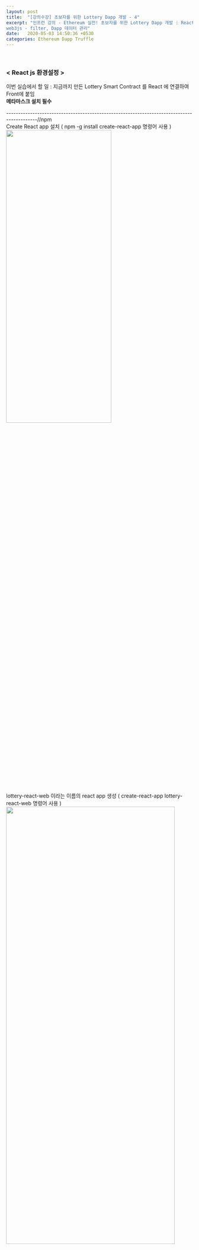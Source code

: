 ```yaml
---
layout: post
title:  "[강의수강] 초보자를 위한 Lottery Dapp 개발 - 4"
excerpt: "인프런 강의 - Ethereum 실전! 초보자를 위한 Lottery Dapp 개발 : React js 환경설정, web3js - send&call, 
web3js - filter, Dapp 데이터 관리"
date:   2020-05-03 14:50:36 +0530
categories: Ethereum Dapp Truffle
---
```



<br/>

<h3>< React js 환경설정 ></h3>  

이번 실습에서 할 일 : 지금까지 만든 Lottery Smart Contract 를 React 에 연결하여 Front에 붙임  
**메타마스크 설치 필수**

-------------------------------------------------------------------------------------------//npm  
Create React app 설치 ( npm -g install create-react-app 명령어 사용 )  
<img src="/assets/imgs/Lottery&Dapp_54.png" width="75%" height="45%" >  

<br/>
lottery-react-web 이라는 이름의 react app 생성 ( create-react-app lottery-react-web 명령어 사용 )  
<img src="/assets/imgs/Lottery&Dapp_55.png" width="95%" height="55%" >  
<img src="/assets/imgs/Lottery&Dapp_56.png" width="75%" height="45%" >  

<br/>
lottery-react-web 이 생성된것 확인  
<img src="/assets/imgs/Lottery&Dapp_57.png" width="50%" height="40%" >  

<br/>
lottery-react-web으로 이동하여 yarn start  
<img src="/assets/imgs/Lottery&Dapp_58.png" width="60%" height="45%" >  

<br/>
리액트 기본페이지 출력됨  
<img src="/assets/imgs/Lottery&Dapp_59.png" width="40%" height="35%" >  
<img src="/assets/imgs/Lottery&Dapp_60.png" width="75%" height="45%" >  

-------------------------------------------------------------------------------------------//yarn  
Create React app 설치 ( yarn global add create-react-app 명령어 사용 )  
<img src="/assets/imgs/Lottery&Dapp_61.png" width="65%" height="40%" > 

<br/>
lottery-react-web 이라는 이름의 react app 생성 ( create-react-app lottery-react-web 명령어 사용 )  
<img src="/assets/imgs/Lottery&Dapp_62.png" width="90%" height="55%" >  
<img src="/assets/imgs/Lottery&Dapp_63.png" width="90%" height="55%" >  
<img src="/assets/imgs/Lottery&Dapp_64.png" width="90%" height="55%" >  

<br/>
lottery-react-web 이 생성된것 확인  
<img src="/assets/imgs/Lottery&Dapp_57.png" width="50%" height="40%" >  

<br/>
lottery-react-web으로 이동하여 yarn start  
<img src="/assets/imgs/Lottery&Dapp_65.png" width="75%" height="45%" >  

<br/>
리액트 기본페이지 출력됨  
<img src="/assets/imgs/Lottery&Dapp_66.png" width="75%" height="45%" >  
<img src="/assets/imgs/Lottery&Dapp_60.png" width="75%" height="45%" >  

<br/>
web3 설치 ( yarn add web3 명령어 사용 )  
<img src="/assets/imgs/Lottery&Dapp_67.png" width="40%" height="35%" >  
<img src="/assets/imgs/Lottery&Dapp_68.png" width="75%" height="45%" >  


<br/>
src 폴더 아래 App.js 파일 수정  
```
import React, { Component } from 'react';
import logo from './logo.svg';
import './App.css';

import Web3 from 'web3';

class App extends Component {

  async componentDidMount() {
    await this.initWeb3();
  }

  initWeb3 = async () => {
    if (window.ethereum) {
      console.log('Recent mode')
      this.web3 = new Web3(window.ethereum);
      try {
          // Request account access if needed
          await window.ethereum.enable();
          // Acccounts now exposed
          // this.web3.eth.sendTransaction({/* ... */});
      } catch (error) {
          // User denied account access...
          console.log(`User denied account access error : ${error}`)
      }
    }
    // Legacy dapp browsers...
    else if (window.web3) {
      console.log('legacy mode')
      this.web3 = new Web3(Web3.currentProvider);
      // Acccounts always exposed
      // web3.eth.sendTransaction({/* ... */});
    }
    // Non-dapp browsers...
    else {
      console.log('Non-Ethereum browser detected. You should consider trying MetaMask!');
    }
  }

  render() {
    return (
      <div className="App">
        <header className="App-header">
          <img src={logo} className="App-logo" alt="logo"/>
          <p>
            Edit <code>src/App.js</code> and save to reload.
          </p>
          <a 
          className="App-link"
          href="https://reactjs.org"
          target="_blank"
          rel="noopener noreferrer">
            Learn React
          </a>
        </header>
      </div>
    );
  }
}
// index address challenge answer pot status answerBlockNumber
export default App;
```

+ 이더리움 메타마스크 연결 참고 : https://medium.com/metamask/https-medium-com-metamask-breaking-change-injecting-web3-7722797916a8  
-> initWeb3 에 코드 사용  

lottery-react-web으로 이동하여 yarn start  
<img src="/assets/imgs/Lottery&Dapp_69.png" width="75%" height="45%" >  
<img src="/assets/imgs/Lottery&Dapp_70.png" width="75%" height="45%" >  
<img src="/assets/imgs/Lottery&Dapp_71.png" width="75%" height="45%" >  
<img src="/assets/imgs/Lottery&Dapp_72.png" width="75%" height="45%" >  

크롬 검사창 console에서 'Recent mode' 출려 확인 가능  
<img src="/assets/imgs/Lottery&Dapp_73.png" width="75%" height="45%" >  

src 폴더 아래 App.js 파일 수정하여 연결된 계정 확인   
```
async componentDidMount() {
  await this.initWeb3();
  console.log(this.web3);
  let accounts = await this.web3.eth.getAccounts();
  console.log(accounts);
}
```

크롬 검사창 console에서 web3객체와 메타마스크 주소 확인가능   
<img src="/assets/imgs/Lottery&Dapp_74.png" width="75%" height="45%" >  


-> ganache-cli 와 함께 사용하고 있으므로 ganache-cli와 연결

메타마스크르 로컬호스트 8545와 연결 -> 로컬호스트 8545로 ganache-cli와 연결  
<img src="/assets/imgs/Lottery&Dapp_75.png" width="75%" height="45%" >  

트러플 콘솔에 접근하여 Accounts 확인  
<img src="/assets/imgs/Lottery&Dapp_76.png" width="75%" height="45%" >  


메타마스크 로컬호스트 8545 계정을 10이더 전송  
<img src="/assets/imgs/Lottery&Dapp_77.png" width="75%" height="45%" >  
<img src="/assets/imgs/Lottery&Dapp_78.png" width="75%" height="45%" > 
-> status = true 로 트랜잭션 성공 확인 가능  

10이더 전송 확인  
<img src="/assets/imgs/Lottery&Dapp_79.png" width="75%" height="45%" >  

**ganache-cli의 private key 를 Metamask에 import하여 사용할 수도 있음**.  


src 폴더 아래 App.js 파일 수정 ( balance 가지고오는 코드추가 )  
```
async componentDidMount() {
  await this.initWeb3();
  console.log(this.web3);
  let accounts = await this.web3.eth.getAccounts();
  console.log(accounts);
  let balance = await this.web3.eth.getBalance(accounts[0]);
  console.log(balance);
}
```

새로고침하여 Chrome 콘솔에서 balance 10이더 확인 가능  
<img src="/assets/imgs/Lottery&Dapp_80.png" width="75%" height="45%" >  


<br/>
* * *
<br/>
<h3>< web3js - send&call ></h3> 
  
<br/>
스마트 컨트랙트 재배포 ( truffle migrate --reset 명령어 사용 )  
<img src="/assets/imgs/Lottery&Dapp_81.png" width="75%" height="45%" >  
<img src="/assets/imgs/Lottery&Dapp_82.png" width="75%" height="45%" >  

src 폴더 아래 App.js 파일 수정  
```
let lotteryAddress = '0x9Cf1A3C561D45b3f689cC2e109cc21bb04644948'; // 배포된 deploy_smart_contract.js의 contract address 사용 
let lotteryABI = [ { "inputs": [], "payable": false, "stateMutability": "nonpayable", "type": "constructor" }, { "anonymous": false, "inputs": [ { "indexed": false, "internalType": "uint256", "name": "index", "type": "uint256" }, { "indexed": true, "internalType": "address", "name": "bettor", "type": "address" }, { "indexed": false, "internalType": "uint256", "name": "amount", "type": "uint256" }, { "indexed": false, "internalType": "bytes1", "name": "challenges", "type": "bytes1" }, { "indexed": false, "internalType": "uint256", "name": "answerBlockNumber", "type": "uint256" } ], "name": "BET", "type": "event" }, { "anonymous": false, "inputs": [ { "indexed": false, "internalType": "uint256", "name": "index", "type": "uint256" }, { "indexed": false, "internalType": "address", "name": "bettor", "type": "address" }, { "indexed": false, "internalType": "uint256", "name": "amount", "type": "uint256" }, { "indexed": false, "internalType": "bytes1", "name": "challenges", "type": "bytes1" }, { "indexed": false, "internalType": "bytes1", "name": "answer", "type": "bytes1" }, { "indexed": false, "internalType": "uint256", "name": "answerBlockNumber", "type": "uint256" } ], "name": "DRAW", "type": "event" }, { "anonymous": false, "inputs": [ { "indexed": false, "internalType": "uint256", "name": "index", "type": "uint256" }, { "indexed": false, "internalType": "address", "name": "bettor", "type": "address" }, { "indexed": false, "internalType": "uint256", "name": "amount", "type": "uint256" }, { "indexed": false, "internalType": "bytes1", "name": "challenges", "type": "bytes1" }, { "indexed": false, "internalType": "bytes1", "name": "answer", "type": "bytes1" }, { "indexed": false, "internalType": "uint256", "name": "answerBlockNumber", "type": "uint256" } ], "name": "FAIL", "type": "event" }, { "anonymous": false, "inputs": [ { "indexed": false, "internalType": "uint256", "name": "index", "type": "uint256" }, { "indexed": false, "internalType": "address", "name": "bettor", "type": "address" }, { "indexed": false, "internalType": "uint256", "name": "amount", "type": "uint256" }, { "indexed": false, "internalType": "bytes1", "name": "challenges", "type": "bytes1" }, { "indexed": false, "internalType": "uint256", "name": "answerBlockNumber", "type": "uint256" } ], "name": "REFUND", "type": "event" }, { "anonymous": false, "inputs": [ { "indexed": false, "internalType": "uint256", "name": "index", "type": "uint256" }, { "indexed": false, "internalType": "address", "name": "bettor", "type": "address" }, { "indexed": false, "internalType": "uint256", "name": "amount", "type": "uint256" }, { "indexed": false, "internalType": "bytes1", "name": "challenges", "type": "bytes1" }, { "indexed": false, "internalType": "bytes1", "name": "answer", "type": "bytes1" }, { "indexed": false, "internalType": "uint256", "name": "answerBlockNumber", "type": "uint256" } ], "name": "WIN", "type": "event" }, { "constant": true, "inputs": [], "name": "answerForTest", "outputs": [ { "internalType": "bytes32", "name": "", "type": "bytes32" } ], "payable": false, "stateMutability": "view", "type": "function" }, { "constant": true, "inputs": [], "name": "owner", "outputs": [ { "internalType": "address payable", "name": "", "type": "address" } ], "payable": false, "stateMutability": "view", "type": "function" }, { "constant": true, "inputs": [], "name": "getPot", "outputs": [ { "internalType": "uint256", "name": "pot", "type": "uint256" } ], "payable": false, "stateMutability": "view", "type": "function" }, { "constant": false, "inputs": [ { "internalType": "bytes1", "name": "challenges", "type": "bytes1" } ], "name": "betAndDistribute", "outputs": [ { "internalType": "bool", "name": "result", "type": "bool" } ], "payable": true, "stateMutability": "payable", "type": "function" }, { "constant": false, "inputs": [ { "internalType": "bytes1", "name": "challenges", "type": "bytes1" } ], "name": "bet", "outputs": [ { "internalType": "bool", "name": "result", "type": "bool" } ], "payable": true, "stateMutability": "payable", "type": "function" }, { "constant": false, "inputs": [ { "internalType": "bytes32", "name": "answer", "type": "bytes32" } ], "name": "setAnswerForTest", "outputs": [ { "internalType": "bool", "name": "result", "type": "bool" } ], "payable": false, "stateMutability": "nonpayable", "type": "function" }, { "constant": false, "inputs": [], "name": "distribute", "outputs": [], "payable": false, "stateMutability": "nonpayable", "type": "function" }, { "constant": true, "inputs": [ { "internalType": "bytes1", "name": "challenges", "type": "bytes1" }, { "internalType": "bytes32", "name": "answer", "type": "bytes32" } ], "name": "isMatch", "outputs": [ { "internalType": "enum Lottery.BettingResult", "name": "", "type": "uint8" } ], "payable": false, "stateMutability": "pure", "type": "function" }, { "constant": true, "inputs": [ { "internalType": "uint256", "name": "index", "type": "uint256" } ], "name": "getBetInfo", "outputs": [ { "internalType": "uint256", "name": "answerBlockNumber", "type": "uint256" }, { "internalType": "address", "name": "bettor", "type": "address" }, { "internalType": "bytes1", "name": "challenges", "type": "bytes1" } ], "payable": false, "stateMutability": "view", "type": "function" }];
// abi필요 -> build 폴더 아래 Lottery.json 의 abi 배열 linebrak하여 복붙

initWeb3 = async () => {
    if (window.ethereum) {
      console.log('Recent mode')
      this.web3 = new Web3(window.ethereum);
      try {
          // Request account access if needed
          await window.ethereum.enable();
          // Acccounts now exposed
          // this.web3.eth.sendTransaction({/* ... */});
      } catch (error) {
          // User denied account access...
          console.log(`User denied account access error : ${error}`)
      }
    }
    // Legacy dapp browsers...
    else if (window.web3) {
      console.log('legacy mode')
      this.web3 = new Web3(Web3.currentProvider);
      // Acccounts always exposed
      // web3.eth.sendTransaction({/* ... */});
    }
    // Non-dapp browsers...
    else {
      console.log('Non-Ethereum browser detected. You should consider trying MetaMask!');
    }

    let accounts = await this.web3.eth.getAccounts();
    this.account = accounts[0];

    this.lotteryContract = new this.web3.eth.Contract(lotteryABI, lotteryAddress); // C 대문자 주의 
    
    let pot = await this.lotteryContract.methods.getPot().call(); // 팟머니 불러옴 - 컨트랙스에 있는 method 중에 getPot을 호출 
    console.log(pot);
    
    let owner = await this.lotteryContract.methods.owner().call(); // owner 불러옴 - 컨트랙스에 있는 method 중에 owner를 호출 
    console.log(owner);
  }
```

+ ABI line brak 사이트 : https://www.textfixer.com/tools/remove-line-breaks.php

+ call : 스마트 컨트랙트의 상태를 변화시키지 않는, 블럭체인의 실제 트랜잭션으로 만들어 지지 않는, 값만 읽어오는 것들  
+ send, invoke : 스마트 컨트랙트에 있느 값을 변화시키거나, 블럭체인의 새로운 트랜잭션을 통해 상호작용을 하는 것들 


새로고침하여 Chrome 콘솔에서 확인  
<img src="/assets/imgs/Lottery&Dapp_83.png" width="75%" height="45%" >  
-> 아직 배팅한 사람이 없으니 pot은 0, ganache-cli의 0번째 account 확인 가능  

트러플 콘솔에 들어가서 콘솔에서도 상호작용 할수있게 준비  
<img src="/assets/imgs/Lottery&Dapp_84.png" width="75%" height="45%" >  
lt 입력시 출력되는 뒷부분 너무 길어서 캡쳐 생략  
-> 변수 lt를 사용하여 상호작용 가능  


Accounts 가지고 와서, 첫번째 계정에 대하여 betAndDistribute 함수 사용  
<img src="/assets/imgs/Lottery&Dapp_85.png" width="75%" height="45%" >  
<img src="/assets/imgs/Lottery&Dapp_86.png" width="75%" height="45%" >  


betAndDistribute 함수 여러번 호출 -> event : 'FAIL' 확인 ( FAIL이 되어야 팟머니에 들어감 )  
<img src="/assets/imgs/Lottery&Dapp_87.png" width="75%" height="45%" >  
<img src="/assets/imgs/Lottery&Dapp_88.png" width="75%" height="45%" >  

새로고침하여 Chrome 콘솔에서 팟머니 증가 확인  
<img src="/assets/imgs/Lottery&Dapp_89.png" width="75%" height="45%" >  

src 폴더 아래 App.js 파일 수정 ( 배팅 트랜잭션 추가 )  
```
initWeb3 = async () => {
    if (window.ethereum) {
      console.log('Recent mode')
      this.web3 = new Web3(window.ethereum);
      try {
          // Request account access if needed
          await window.ethereum.enable();
          // Acccounts now exposed
          // this.web3.eth.sendTransaction({/* ... */});
      } catch (error) {
          // User denied account access...
          console.log(`User denied account access error : ${error}`)
      }
    }
    // Legacy dapp browsers...
    else if (window.web3) {
      console.log('legacy mode')
      this.web3 = new Web3(Web3.currentProvider);
      // Acccounts always exposed
      // web3.eth.sendTransaction({/* ... */});
    }
    // Non-dapp browsers...
    else {
      console.log('Non-Ethereum browser detected. You should consider trying MetaMask!');
    }

    let accounts = await this.web3.eth.getAccounts();
    this.account = accounts[0];

    this.lotteryContract = new this.web3.eth.Contract(lotteryABI, lotteryAddress) // C 대문자 주의 

    let pot = await this.lotteryContract.methods.getPot().call() // 팟머니 불러옴 - 컨트랙스에 있는 method 중에 getPot을 호출 
    console.log(pot)

    let owner = await this.lotteryContract.methods.owner().call() // owner 불러옴 - 컨트랙스에 있는 method 중에 owner를 호출 
    console.log(owner)

    this.lotteryContract.methods.betAndDistribute('0xcd').send({from:this.account, value:5000000000000000,gas:300000}) // send 사용
}
```

Chrome 새로고침 후, 계약 승인 선택시 트랜잭션 발생  
<img src="/assets/imgs/Lottery&Dapp_90.png" width="75%" height="45%" >  
<img src="/assets/imgs/Lottery&Dapp_91.png" width="75%" height="45%" >  

트러플 콘솔창에서 인덱스 확인 ( getBetInfo(index) 명령어 사용 )  
<img src="/assets/imgs/Lottery&Dapp_92.png" width="75%" height="45%" >   
-> 5번에 '0xcd' 들어있음 확인  

더 진행되지 않은 값들은 '0x00'으로 초기화 되어있음  
<img src="/assets/imgs/Lottery&Dapp_93.png" width="75%" height="45%" >   


src 폴더 아래 App.js 파일 수정 ( bet 함수 추가 )  
```
bet = async () => {
   // nonce - 특정 address 가 몇개의 트랜잭션들을 만들었는지 알수 있음 -> 트랜잭션 replay방지, 외부의 유저가 마음대로 사용하지 못하게 하는 기능o

   let nonce = await this.web3.eth.getTransactionCount(this.account);
   this.lotteryContract.methods.betAndDistribute(challenges).send({from:this.account, value:5000000000000000, gas:300000, nonce:nonce})
}
```

<br/>
* * *
<br/>
<h3>< web3js - filter ></h3> 
  
<br/>
src 폴더 아래 App.js 파일 수정 ( bet 함수 추가 )  
```
async componentDidMount() {
  await this.initWeb3();
  await this.getBetEvents(); // getBetEvents 호출
}

getBetEvents = async () => {
  const records = [];
  let events = await this.lotteryContract.getPastEvents('BET', {fromBlock:0, toBlock:'latest'});
  console.log(events);
}
```

Chrome 새로고침 후, Chrome 콘솔에서 event 확인 가능  
<img src="/assets/imgs/Lottery&Dapp_94.png" width="75%" height="45%" >  
-> bet함수를 얼마나 찍었냐에 따라서 개수가 달라짐  
+ address : 스마트 컨트랙트 address  
+ blockHash : 어떤 block 에 들어갔는지  
+ returnValues : raw 값 해석한것 ( raw 와 동일 )  


<br/>
* * *
<br/>
<h3>< Dapp 데이터 관리 ></h3> 
  
<br/>
+ <h4>Dapp 에서의 데이터 관리 - Read</h4>     
1. Smart Contract를 직접 Call ( ex - getPot() ), batch read call  
   : 속도가 느림     
2. event log를 읽는 방법 : 속도가 빠름  
   a. http ( polling )  
   b. web socket  
     1. init과 동시에 past event들으 가져온다  
     2. web socket으로 geth 나 infura에 연결한다  
     3. web socket으로 원하느 event를 subscribe 한다  
     ! web socket 을 사용할 수 없으면 롱 폴링을 이용한다  
     ! 돈이크게 걸려있는 서비스 -> 블락 컨펌 확인  






